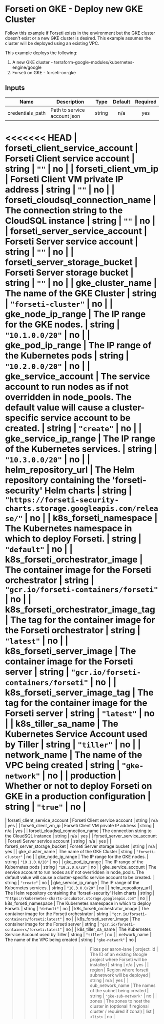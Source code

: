 # Forseti on GKE - Deploy new GKE Cluster
Follow this example if Forseti exists in the environment but the GKE cluster doesn't exist or a new GKE cluster is desired.  This example assumes the cluster will be deployed using an existing VPC.

This example deploys the following:
1. A new GKE cluster - terraform-google-modules/kubernetes-engine/google
2. Forseti on GKE - forseti-on-gke

[^]: (autogen_docs_start)

## Inputs

| Name | Description | Type | Default | Required |
|------|-------------|:----:|:-----:|:-----:|
| credentials\_path | Path to service account json | string | n/a | yes |
<<<<<<< HEAD
| forseti\_client\_service\_account | Forseti Client service account | string | `""` | no |
| forseti\_client\_vm\_ip | Forseti Client VM private IP address | string | `""` | no |
| forseti\_cloudsql\_connection\_name | The connection string to the CloudSQL instance | string | `""` | no |
| forseti\_server\_service\_account | Forseti Server service account | string | `""` | no |
| forseti\_server\_storage\_bucket | Forseti Server storage bucket | string | `""` | no |
| gke\_cluster\_name | The name of the GKE Cluster | string | `"forseti-cluster"` | no |
| gke\_node\_ip\_range | The IP range for the GKE nodes. | string | `"10.1.0.0/20"` | no |
| gke\_pod\_ip\_range | The IP range of the Kubernetes pods | string | `"10.2.0.0/20"` | no |
| gke\_service\_account | The service account to run nodes as if not overridden in node\_pools. The default value will cause a cluster-specific service account to be created. | string | `"create"` | no |
| gke\_service\_ip\_range | The IP range of the Kubernetes services. | string | `"10.3.0.0/20"` | no |
| helm\_repository\_url | The Helm repository containing the 'forseti-security' Helm charts | string | `"https://forseti-security-charts.storage.googleapis.com/release/"` | no |
| k8s\_forseti\_namespace | The Kubernetes namespace in which to deploy Forseti. | string | `"default"` | no |
| k8s\_forseti\_orchestrator\_image | The container image for the Forseti orchestrator | string | `"gcr.io/forseti-containers/forseti"` | no |
| k8s\_forseti\_orchestrator\_image\_tag | The tag for the container image for the Forseti orchestrator | string | `"latest"` | no |
| k8s\_forseti\_server\_image | The container image for the Forseti server | string | `"gcr.io/forseti-containers/forseti"` | no |
| k8s\_forseti\_server\_image\_tag | The tag for the container image for the Forseti server | string | `"latest"` | no |
| k8s\_tiller\_sa\_name | The Kubernetes Service Account used by Tiller | string | `"tiller"` | no |
| network\_name | The name of the VPC being created | string | `"gke-network"` | no |
| production | Whether or not to deploy Forseti on GKE in a production configuration | string | `"true"` | no |
=======
| forseti\_client\_service\_account | Forseti Client service account | string | n/a | yes |
| forseti\_client\_vm\_ip | Forseti Client VM private IP address | string | n/a | yes |
| forseti\_cloudsql\_connection\_name | The connection string to the CloudSQL instance | string | n/a | yes |
| forseti\_server\_service\_account | Forseti Server service account | string | n/a | yes |
| forseti\_server\_storage\_bucket | Forseti Server storage bucket | string | n/a | yes |
| gke\_cluster\_name | The name of the GKE Cluster | string | `"forseti-cluster"` | no |
| gke\_node\_ip\_range | The IP range for the GKE nodes. | string | `"10.1.0.0/20"` | no |
| gke\_pod\_ip\_range | The IP range of the Kubernetes pods | string | `"10.2.0.0/20"` | no |
| gke\_service\_account | The service account to run nodes as if not overridden in node_pools. The default value will cause a cluster-specific service account to be created. | string | `"create"` | no |
| gke\_service\_ip\_range | The IP range of the Kubernetes services. | string | `"10.3.0.0/20"` | no |
| helm\_repository\_url | The Helm repository containing the 'forseti-security' Helm charts | string | `"https://kubernetes-charts-incubator.storage.googleapis.com"` | no |
| k8s\_forseti\_namespace | The Kubernetes namespace in which to deploy Forseti. | string | `"default"` | no |
| k8s\_forseti\_orchestrator\_image | The container image for the Forseti orchestrator | string | `"gcr.io/forseti-containers/forseti:latest"` | no |
| k8s\_forseti\_server\_image | The container image for the Forseti server | string | `"gcr.io/forseti-containers/forseti:latest"` | no |
| k8s\_tiller\_sa\_name | The Kubernetes Service Account used by Tiller | string | `"tiller"` | no |
| network\_name | The name of the VPC being created | string | `"gke-network"` | no |
>>>>>>> Fixes per aaron-lane
| project\_id | The ID of an existing Google project where Forseti will be installed | string | n/a | yes |
| region | Region where forseti subnetwork will be deployed | string | n/a | yes |
| sub\_network\_name | The names of the subnet being created | string | `"gke-sub-network"` | no |
| zones | The zones to host the cluster in (optional if regional cluster / required if zonal) | list | `<list>` | no |

[^]: (autogen_docs_end)
